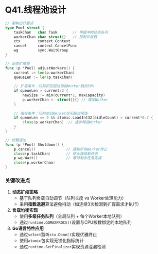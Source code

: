 # Q41.线程池设计

```go
// 架构设计要点
type Pool struct {
    taskChan   chan Task       // 带缓冲的任务队列
    workerChan chan struct{}   // 控制并发数
    ctx        context.Context
    cancel     context.CancelFunc
    wg         sync.WaitGroup
}

// 动态扩缩容
func (p *Pool) adjustWorkers() {
    current := len(p.workerChan)
    queueLen := len(p.taskChan)
    
    // 扩容条件：队列积压超过当前Worker数的50%
    if queueLen > current/2 {
        newSize := min(current*2, maxCapacity)
        p.workerChan <- struct{}{} // 增加Worker
    }
    
    // 缩容条件：队列空且Worker空闲超过阈值
    if queueLen == 0 && atomic.LoadInt32(&idleCount) > current*0.7 {
        close(p.workerChan)  // 逐步释放Worker
    }
}

// 优雅退出
func (p *Pool) Shutdown() {
    p.cancel()              // 通知所有Worker终止
    close(p.taskChan)       // 停止接收新任务
    p.wg.Wait()             // 等待剩余任务完成
    close(p.workerChan)
}
```

### **关键改进点**

1. **动态扩缩策略**
   - 基于队列负载自动调节（队列长度 vs Worker处理能力）
   - 采用**指数退避**算法避免抖动（如连续3次检测到扩容需求才执行）
2. **负载均衡实现**
   - 使用**多级任务队列**（全局队列 + 每个Worker本地队列）
   - 通过`runtime.GOMAXPROCS()`设置与CPU核数绑定的本地队列
3. **Go语言特性应用**
   - 通过`select`监听`ctx.Done()`实现优雅终止
   - 使用`atomic`包实现无锁化指标统计
   - 通过`runtime.SetFinalizer`实现资源泄漏检测